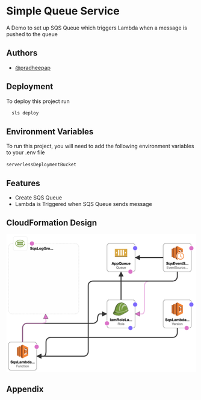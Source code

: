 
# Simple Queue Service

A Demo to set up SQS Queue which triggers Lambda when a message is pushed to the queue

## Authors

- [@pradheepap](https://www.github.com/pradheepap)

  
## Deployment

To deploy this project run

```bash
  sls deploy
```
 
## Environment Variables

To run this project, you will need to add the following environment variables to your .env file

`serverlessDeploymentBucket`

  
## Features

- Create SQS Queue
- Lambda is Triggered when SQS Queue sends message

  
## CloudFormation Design

![Information Arch](sqs-app-cf-design.png?raw=true "SQS App")
  
## Appendix


  